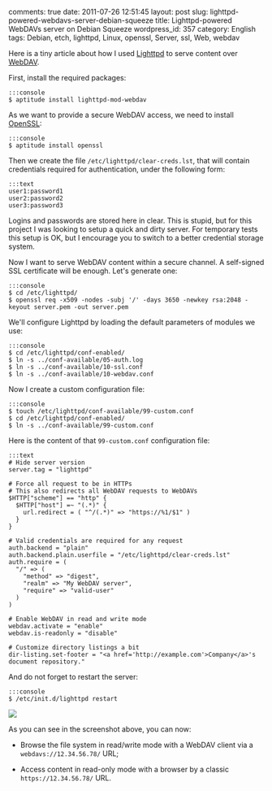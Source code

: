 comments: true
date: 2011-07-26 12:51:45
layout: post
slug: lighttpd-powered-webdavs-server-debian-squeeze
title: Lighttpd-powered WebDAVs server on Debian Squeeze
wordpress_id: 357
category: English
tags: Debian, etch, lighttpd, Linux, openssl, Server, ssl, Web, webdav

Here is a tiny article about how I used [Lighttpd](http://www.lighttpd.net) to serve content over [WebDAV](http://wikipedia.org/wiki/WebDAV).

First, install the required packages:

    
    :::console
    $ aptitude install lighttpd-mod-webdav
    



As we want to provide a secure WebDAV access, we need to install [OpenSSL](http://www.openssl.org):

    
    :::console
    $ aptitude install openssl
    



Then we create the file `/etc/lighttpd/clear-creds.lst`, that will contain credentials required for authentication, under the following form:

    
    :::text
    user1:password1
    user2:password2
    user3:password3
    



Logins and passwords are stored here in clear. This is stupid, but for this project I was looking to setup a quick and dirty server. For temporary tests this setup is OK, but I encourage you to switch to a better credential storage system.

Now I want to serve WebDAV content within a secure channel. A self-signed SSL certificate will be enough. Let's generate one:

    
    :::console
    $ cd /etc/lighttpd/
    $ openssl req -x509 -nodes -subj '/' -days 3650 -newkey rsa:2048 -keyout server.pem -out server.pem
    



We'll configure Lighttpd by loading the default parameters of modules we use:

    
    :::console
    $ cd /etc/lighttpd/conf-enabled/
    $ ln -s ../conf-available/05-auth.log
    $ ln -s ../conf-available/10-ssl.conf
    $ ln -s ../conf-available/10-webdav.conf
    



Now I create a custom configuration file:

    
    :::console
    $ touch /etc/lighttpd/conf-available/99-custom.conf
    $ cd /etc/lighttpd/conf-enabled/
    $ ln -s ../conf-available/99-custom.conf
    



Here is the content of that `99-custom.conf` configuration file:

    
    :::text
    # Hide server version
    server.tag = "lighttpd"
    
    # Force all request to be in HTTPs
    # This also redirects all WebDAV requests to WebDAVs
    $HTTP["scheme"] == "http" {
      $HTTP["host"] =~ "(.*)" {
        url.redirect = ( "^/(.*)" => "https://%1/$1" )
      }
    }
    
    # Valid credentials are required for any request
    auth.backend = "plain"
    auth.backend.plain.userfile = "/etc/lighttpd/clear-creds.lst"
    auth.require = (
      "/" => (
        "method" => "digest",
        "realm" => "My WebDAV server",
        "require" => "valid-user"
      )
    )
    
    # Enable WebDAV in read and write mode
    webdav.activate = "enable"
    webdav.is-readonly = "disable"
    
    # Customize directory listings a bit
    dir-listing.set-footer = "<a href='http://example.com'>Company</a>'s document repository."
    



And do not forget to restart the server:

    
    :::console
    $ /etc/init.d/lighttpd restart
    



[![](http://kevin.deldycke.com/wp-content/uploads/2011/07/lighttpd-webdav-server-300x232.png)](http://kevin.deldycke.com/wp-content/uploads/2011/07/lighttpd-webdav-server.png)

As you can see in the screenshot above, you can now:



  
  * Browse the file system in read/write mode with a WebDAV client via a `webdavs://12.34.56.78/` URL;

  
  * Access content in read-only mode with a browser by a classic `https://12.34.56.78/` URL.


